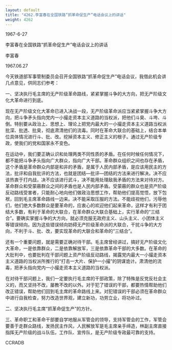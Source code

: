 ```yaml
---
layout: default
title: "4262.李富春在全国铁路“抓革命促生产”电话会议上的讲话"
weight: 4262
---
```


1967-6-27

李富春在全国铁路“抓革命促生产”电话会议上的讲话

李富春

1967.06.27

今天铁道部军事管制委员会召开全国铁路“抓革命促生产”电话会议，我借此机会讲几点意见，供同志们参考：

一、坚决执行毛主席的无产阶级革命路线，紧紧掌握斗争的大方向，把无产阶级文化大革命进行到底。

现在无产阶级文化大革命已进入决战一段，无产阶级革命派应当紧紧掌握斗争大方向，把斗争矛头指向党内一小撮走资本主义道路的当权派，把他们斗臭、斗垮、斗倒。特别要从政治上、思想上、理论上把党内最大的一小撮走资本主义道路当权派批深、批透、批臭，彻底肃清他们的流毒。同时在革命大联合的基础上，结合本单位具体情况进行斗、批、改。挖掉资本主义、修正主义的根子。通过无产阶级专政，使我们的党和国家永不变色。

在运动中，我们要正确认识和处理两类不同性质的矛盾。在任何时候任何情况下，都不能把斗争矛头指向广大群众，指向广大干部。革命群众组织之间也存在矛盾，这个矛盾是革命群众内部是和非的矛盾，是属于人民内部矛盾，是应该用民主的方法，批评和自我批评的方法，也就是团结—批评—团结的方法来进行解决。决不应该热衷于打内战，决不应该进行武斗，决不能用处理敌我矛盾的方法来对待对方。革命群众和受蒙蔽群众之间的矛盾也是人民内部矛盾。受蒙蔽的群众也是资产阶级反动路线受害者，只能耐心地向他们做政治思想工作，帮助他们提高觉悟，放下包袱，回到毛主席革命路线一边来。决不能采取压服的方法。不能歧视他们，污辱他们，他们绝大多数群众是要革命的，应衷心的欢迎他们起来革命，这样才有利于团结大多数，有利于革命的大联合，在革命群众大联合基础上，实行革命的“三结合”。要确实掌握斗争的大方向，就必须克服无政府主义、山头主义、小团体主义等错误倾向。因为这些错误倾向妨碍无产阶级革命派的大联合，干扰斗争的大方向，不利于斗、批、改，要实现革命的大联合和革命的“三结合”。

还有一个重要问题，就是需要正确对待干部。毛主席曾经讲过，搞好无产阶级文化大革命，一是依靠群众，二是依靠解放军，三是依靠革命干部的大多数。在革命的大批判中，也要批判在干部问题上资产阶级反动路线，揭露党内最大一小撮走资本主义道路的当权派所推行的“打击一大片、保护一小撮”的阴谋诡计。肃清他的流毒，把矛头指向党内一小撮走资本主义道路的当权派。

在对待干部问题上，我们一定要执行毛主席的干部政策，除了特殊是反党反社会主义的，而又坚持不改，屡教不改的以外。对于犯了错误的干部，都要热情帮助他们改正错误，帮助他们回到毛主席的革命路线上来。对犯错误的干部必须在革命群众中进行自我检查，努力改造世界观，建立新功，功劳立业，将功补过。

二、坚决执行毛主席“抓革命促生产”的方针。

三、革命职工和革命干部要自学地服从军管会的领导，支持军管会的工作，军管会要善于走群众路线，发扬民主作风，人民解放军是毛主席亲手缔造，林副主席直接指挥无产阶级的战斗队伍，工作队、宣传队，是无产阶级专政最可靠的支持。

CCRADB

